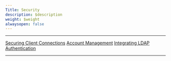 ```yaml
---
Title: Security
description: $description
weight: $weight
alwaysopen: false
---
```

  ----------------------------------------------------------------------------------------------------------- -------------------------------------------------------------------------------------------------- -------------------------------------------------------------------------------------------------------------
  [Securing Client Connections](/redis-enterprise-documentation/administering/security/client-connections/)   [Account Management](/redis-enterprise-documentation/administering/security/account-management/)   [Integrating LDAP Authentication](/redis-enterprise-documentation/administering/security/ldap-integration/)
  ----------------------------------------------------------------------------------------------------------- -------------------------------------------------------------------------------------------------- -------------------------------------------------------------------------------------------------------------
